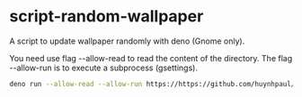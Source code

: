 # script-random-wallpaper
A script to update wallpaper randomly with deno (Gnome only).

You need use flag --allow-read to read the content of the directory. The flag --allow-run is to execute a subprocess (gsettings).

```sh
deno run --allow-read --allow-run https://https://github.com/huynhpaul/script-random-wallpaper/blob/master/main.ts /your/wallpaper/path
```